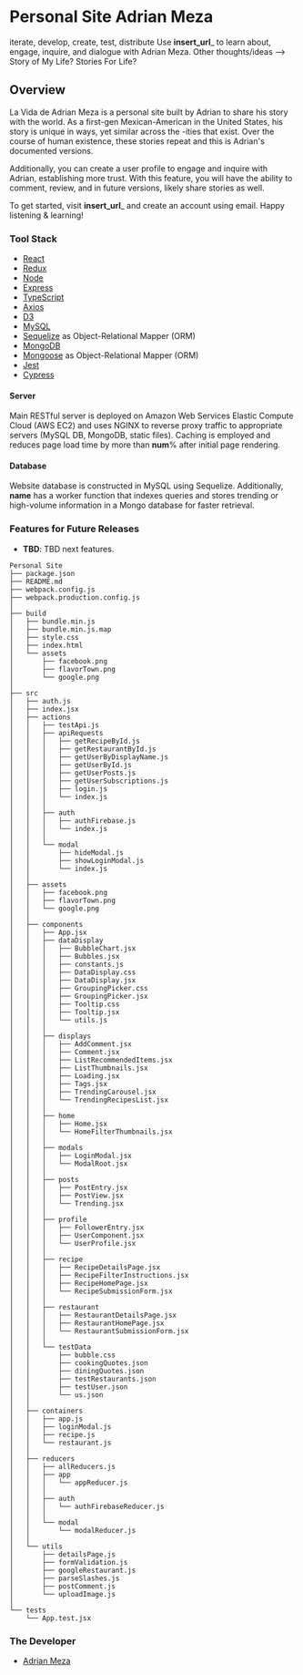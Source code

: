 # Personal Site Adrian Meza
iterate, develop, create, test, distribute
Use __insert_url___ to learn about, engage, inquire, and dialogue with Adrian Meza.
Other thoughts/ideas --> Story of My Life? Stories For Life?

## Overview
La Vida de Adrian Meza is a personal site built by Adrian to share his story with the world. As a first-gen Mexican-American in the United States, his story is unique in ways, yet similar across the -ities that exist. Over the course of human existence, these stories repeat and this is Adrian's documented versions.

Additionally, you can create a user profile to engage and inquire with Adrian, establishing more trust. With this feature, you will have the ability to comment, review, and in future versions, likely share stories as well.

To get started, visit __insert_url___  and create an account using email. Happy listening & learning!

### Tool Stack
* [React](https://reactjs.org/)
* [Redux](https://redux.js.org/)
* [Node](https://nodejs.org/en/)
* [Express](http://expressjs.com/)
* [TypeScript](https://www.typescriptlang.org/)
* [Axios](https://github.com/axios/axios)
* [D3](https://d3js.org/)
* [MySQL](https://www.mysql.com/)
* [Sequelize](https://sequelize.org/) as Object-Relational Mapper (ORM)
* [MongoDB](https://www.mongodb.com/)
* [Mongoose](https://mongoosejs.com/) as Object-Relational Mapper (ORM)
* [Jest](https://jestjs.io/)
* [Cypress](https://www.cypress.io/)

#### Server
Main RESTful server is deployed on Amazon Web Services Elastic Compute Cloud (AWS EC2) and uses NGINX to reverse proxy traffic to appropriate servers (MySQL DB, MongoDB, static files). Caching is employed and reduces page load time by more than __num__% after initial page rendering.

#### Database
Website database is constructed in MySQL using Sequelize. Additionally, __name__ has a worker function that indexes queries and stores trending or high-volume information in a Mongo database for faster retrieval.

### Features for Future Releases
* **TBD**: TBD next features.

```
Personal Site
├── package.json
├── README.md
├── webpack.config.js
├── webpack.production.config.js
│
├── build
│   ├── bundle.min.js
│   ├── bundle.min.js.map
│   ├── style.css
│   ├── index.html
│   └── assets
│       ├── facebook.png
│       ├── flavorTown.png
│       └── google.png
│
├── src
│   ├── auth.js
│   ├── index.jsx
│   ├── actions
│   │   ├── testApi.js
│   │   ├── apiRequests
│   │   │   ├── getRecipeById.js
│   │   │   ├── getRestaurantById.js
│   │   │   ├── getUserByDisplayName.js
│   │   │   ├── getUserById.js
│   │   │   ├── getUserPosts.js
│   │   │   ├── getUserSubscriptions.js
│   │   │   ├── login.js
│   │   │   └── index.js
│   │   │
│   │   ├── auth
│   │   │   ├── authFirebase.js
│   │   │   └── index.js
│   │   │
│   │   └── modal
│   │       ├── hideModal.js
│   │       ├── showLoginModal.js
│   │       └── index.js
│   │
│   ├── assets
│   │   ├── facebook.png
│   │   ├── flavorTown.png
│   │   └── google.png
│   │
│   ├── components
│   │   ├── App.jsx
│   │   ├── dataDisplay
│   │   │   ├── BubbleChart.jsx
│   │   │   ├── Bubbles.jsx
│   │   │   ├── constants.js
│   │   │   ├── DataDisplay.css
│   │   │   ├── DataDisplay.jsx
│   │   │   ├── GroupingPicker.css
│   │   │   ├── GroupingPicker.jsx
│   │   │   ├── Tooltip.css
│   │   │   ├── Tooltip.jsx
│   │   │   └── utils.js
│   │   │
│   │   ├── displays
│   │   │   ├── AddComment.jsx
│   │   │   ├── Comment.jsx
│   │   │   ├── ListRecommendedItems.jsx
│   │   │   ├── ListThumbnails.jsx
│   │   │   ├── Loading.jsx
│   │   │   ├── Tags.jsx
│   │   │   ├── TrendingCarousel.jsx
│   │   │   └── TrendingRecipesList.jsx
│   │   │
│   │   ├── home
│   │   │   ├── Home.jsx
│   │   │   └── HomeFilterThumbnails.jsx
│   │   │
│   │   ├── modals
│   │   │   ├── LoginModal.jsx
│   │   │   └── ModalRoot.jsx
│   │   │
│   │   ├── posts
│   │   │   ├── PostEntry.jsx
│   │   │   ├── PostView.jsx
│   │   │   └── Trending.jsx
│   │   │
│   │   ├── profile
│   │   │   ├── FollowerEntry.jsx
│   │   │   ├── UserComponent.jsx
│   │   │   └── UserProfile.jsx
│   │   │
│   │   ├── recipe
│   │   │   ├── RecipeDetailsPage.jsx
│   │   │   ├── RecipeFilterInstructions.jsx
│   │   │   ├── RecipeHomePage.jsx
│   │   │   └── RecipeSubmissionForm.jsx
│   │   │
│   │   ├── restaurant
│   │   │   ├── RestaurantDetailsPage.jsx
│   │   │   ├── RestaurantHomePage.jsx
│   │   │   └── RestaurantSubmissionForm.jsx
│   │   │
│   │   └── testData
│   │       ├── bubble.css
│   │       ├── cookingQuotes.json
│   │       ├── diningQuotes.json
│   │       ├── testRestaurants.json
│   │       ├── testUser.json
│   │       └── us.json
│   │
│   ├── containers
│   │   ├── app.js
│   │   ├── loginModal.js
│   │   ├── recipe.js
│   │   └── restaurant.js
│   │
│   ├── reducers
│   │   ├── allReducers.js
│   │   ├── app
│   │   │   └── appReducer.js
│   │   │
│   │   ├── auth
│   │   │   └── authFirebaseReducer.js
│   │   │
│   │   └── modal
│   │       └── modalReducer.js
│   │
│   └── utils
│       ├── detailsPage.js
│       ├── formValidation.js
│       ├── googleRestaurant.js
│       ├── parseSlashes.js
│       ├── postComment.js
│       └── uploadImage.js
│
└── tests
    └── App.test.jsx
```

### The Developer
* [Adrian Meza](https://github.com/adrianme213)
